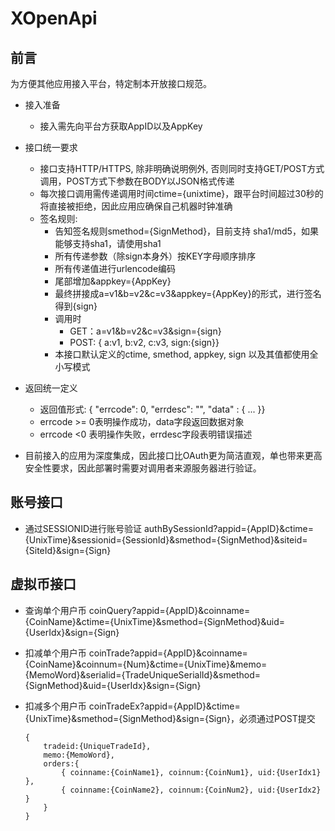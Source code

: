# XOpenApi

## 前言

  为方便其他应用接入平台，特定制本开放接口规范。

  * 接入准备
    * 接入需先向平台方获取AppID以及AppKey
    
  * 接口统一要求
    * 接口支持HTTP/HTTPS, 除非明确说明例外, 否则同时支持GET/POST方式调用，POST方式下参数在BODY以JSON格式传递
    * 每次接口调用需传递调用时间ctime={unixtime}，跟平台时间超过30秒的将直接被拒绝，因此应用应确保自己机器时钟准确
    * 签名规则:
      * 告知签名规则smethod={SignMethod}，目前支持 sha1/md5，如果能够支持sha1，请使用sha1
      * 所有传递参数（除sign本身外）按KEY字母顺序排序
      * 所有传递值进行urlencode编码
      * 尾部增加&appkey={AppKey}
      * 最终拼接成a=v1&b=v2&c=v3&appkey={AppKey}的形式，进行签名得到{sign}
      * 调用时
        * GET：a=v1&b=v2&c=v3&sign={sign}
        * POST: { a:v1, b:v2, c:v3, sign:{sign}}
      * 本接口默认定义的ctime, smethod, appkey, sign 以及其值都使用全小写模式
      
  * 返回统一定义
    * 返回值形式: { "errcode": 0, "errdesc": "", "data" : { ... }}
    * errcode >= 0表明操作成功，data字段返回数据对象
    * errcode <0 表明操作失败，errdesc字段表明错误描述
      
  * 目前接入的应用为深度集成，因此接口比OAuth更为简洁直观，单也带来更高安全性要求，因此部署时需要对调用者来源服务器进行验证。
      
## 账号接口

  * 通过SESSIONID进行账号验证 authBySessionId?appid={AppID}&ctime={UnixTime}&sessionid={SessionId}&smethod={SignMethod}&siteid={SiteId}&sign={Sign}  
  
## 虚拟币接口

  * 查询单个用户币 coinQuery?appid={AppID}&coinname={CoinName}&ctime={UnixTime}&smethod={SignMethod}&uid={UserIdx}&sign={Sign}
  
  * 扣减单个用户币 coinTrade?appid={AppID}&coinname={CoinName}&coinnum={Num}&ctime={UnixTime}&memo={MemoWord}&serialid={TradeUniqueSerialId}&smethod={SignMethod}&uid={UserIdx}&sign={Sign}
  
  * 扣减多个用户币 coinTradeEx?appid={AppID}&ctime={UnixTime}&smethod={SignMethod}&sign={Sign}，必须通过POST提交
  
    ``` 
    {
    	tradeid:{UniqueTradeId}, 
    	memo:{MemoWord}, 
    	orders:{
    		{ coinname:{CoinName1}, coinnum:{CoinNum1}, uid:{UserIdx1} },
    		{ coinname:{CoinName2}, coinnum:{CoinNum2}, uid:{UserIdx2} }
    	}
    }
    ```
    
  
